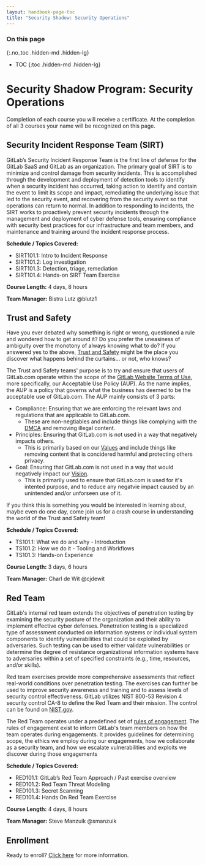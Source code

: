 ```yaml
---
layout: handbook-page-toc
title: "Security Shadow: Security Operations"
---
```


### On this page

{:.no_toc .hidden-md .hidden-lg}

- TOC
{:toc .hidden-md .hidden-lg}

# Security Shadow Program: Security Operations

Completion of each course you will receive a certificate.  At the completion of all 3 courses your name will be recognized on this page.

## Security Incident Response Team (SIRT)

GitLab’s Security Incident Response Team is the first line of defense for the GitLab SaaS and GitLab as an organization. The primary goal of SIRT is to minimize and control damage from security incidents. This is accomplished through the development and deployment of detection tools to identify when a security incident has occurred, taking action to identify and contain the event to limit its scope and impact, remediating the underlying issue that led to the security event, and recovering from the security event so that operations can return to normal. In addition to responding to incidents, the SIRT works to proactively prevent security incidents through the management and deployment of cyber defense tools, ensuring compliance with security best practices for our infrastructure and team members, and maintenance and training around the incident response process.

**Schedule / Topics Covered:**
- SIRT101.1: Intro to Incident Response
- SIRT101.2: Log investigation
- SIRT101.3: Detection, triage, remediation
- SIRT101.4: Hands-on SIRT Team Exercise

**Course Length:**
4 days, 8 hours

**Team Manager:** Bistra Lutz @blutz1

## Trust and Safety
Have you ever debated why something is right or  wrong, questioned a rule and wondered how to get around it? 
Do you prefer the uneasiness of ambiguity over the monotony of always knowing what to do?
If you answered yes to the above, [Trust and Safety](https://about.gitlab.com/handbook/engineering/security/security-operations/trustandsafety/) might be the place you discover what happens behind the curtains… or not, who knows?

The Trust and Safety teams' purpose is to try and ensure that users of GitLab.com operate within the scope of the [GitLab Website Terms of Use](https://about.gitlab.com/terms/#gitlab-com), more specifically, our Acceptable Use Policy (AUP). As the name implies, the AUP is a policy that governs what the business has deemed to be the acceptable use of GitLab.com.
The AUP mainly consists of 3 parts:
- Compliance: Ensuring that we are enforcing the relevant laws and regulations that are applicable to GitLab.com.
    - These are non-negtiables and include things like complying with the [DMCA](https://about.gitlab.com/handbook/dmca/) and removing illegal content.
- Principles: Ensuring that GitLab.com is not used in a way that negatively impacts others.
    - This is primarily based on our [Values](https://about.gitlab.com/handbook/values/) and include things like removing content that is concidered harmful and protecting others privacy.
- Goal: Ensuring that GitLab.com is not used in a way that would negatively impact our [Vision](https://about.gitlab.com/company/vision/#vision). 
    - This is primarily used to ensure that GitLab.com is used for it's intented purpose, and to reduce any negatvie impact caused by an unintended and/or unforseen use of it.

If you think this is something you would be interested in learning about, maybe even do one day, come join us for a crash course in understanding the world of the Trust and Safety team!

**Schedule / Topics Covered:**
- TS101.1: What we do and why - Introduction 
- TS101.2: How we do it - Tooling and Workflows 
- TS101.3: Hands-on Experience

**Course Length:**
3 days, 6 hours

**Team Manager:** Charl de Wit @cjdewit

## Red Team
GitLab's internal red team extends the objectives of penetration testing by examining the security posture of the organization and their ability to implement effective cyber defenses. Penetration testing is a specialized type of assessment conducted on information systems or individual system components to identify vulnerabilities that could be exploited by adversaries. Such testing can be used to either validate vulnerabilities or determine the degree of resistance organizational information systems have to adversaries within a set of specified constraints (e.g., time, resources, and/or skills).

Red team exercises provide more comprehensive assessments that reflect real-world conditions over penetration testing. The exercises can further be used to improve security awareness and training and to assess levels of security control effectiveness. GitLab utilizes NIST 800-53 Revision 4 security control CA-8 to define the Red Team and their mission. The control can be found on [NIST.gov](https://nvd.nist.gov/800-53/Rev4/control/CA-8).

The Red Team operates under a predefined set of [rules of engagement](/handbook/engineering/security/threat-management/red-team/red-team-roe.html). The rules of engagement exist to inform GitLab's team members on how the team operates during engagements. It provides guidelines for determining scope, the ethics we employ during our engagements, how we collaborate as a security team, and how we escalate vulnerabilities and exploits we discover during those engagements

**Schedule / Topics Covered:**
- RED101.1: GitLab’s Red Team Approach / Past exercise overview
- RED101.2: Red Team Threat Modeling
- RED101.3: Secret Scanning
- RED101.4: Hands On Red Team Exercise

**Course Length:**
4 days, 8 hours

**Team Manager:** Steve Manzuik @smanzuik

## Enrollment
Ready to enroll? [Click here](/handbook/engineering/security/security-shadow.html) for more information.

